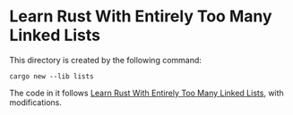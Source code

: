 # Learn Rust With Entirely Too Many Linked Lists

This directory is created by the following command:

```
cargo new --lib lists
```

The code in it follows [Learn Rust With Entirely Too Many Linked Lists](https://rust-unofficial.github.io/too-many-lists/index.html), with modifications.